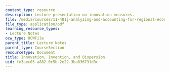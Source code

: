 ```yaml
---
content_type: resource
description: Lecture presentation on innovation measures.
file: /media/courses/11-481j-analyzing-and-accounting-for-regional-economic-growth-spring-2009/fe3aec05a8820c5b2e223ba836731d3c_MIT11_481Js09_lec13.pdf
file_type: application/pdf
learning_resource_types:
- Lecture Notes
ocw_type: OCWFile
parent_title: Lecture Notes
parent_type: CourseSection
resourcetype: Document
title: Innovation, Invention, and Dispersion
uid: fe3aec05-a882-0c5b-2e22-3ba836731d3c
---
```

